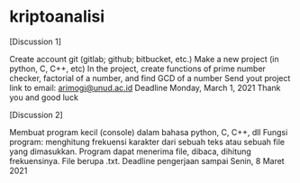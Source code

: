 # kriptoanalisi
[Discussion 1]

Create account git (gitlab; github; bitbucket, etc.)
Make a new project (in python, C, C++, etc)
In the project, create functions of prime number checker, factorial of a number, and find GCD of a number
Send yout project link to email: arimogi@unud.ac.id
Deadline Monday, March 1, 2021
Thank you and good luck

[Discussion 2]

Membuat program kecil (console) dalam bahasa python, C, C++, dll
Fungsi program: menghitung frekuensi karakter dari sebuah teks atau sebuah file yang dimasukkan. Program dapat menerima file, dibaca, dihitung frekuensinya. File berupa .txt.
Deadline pengerjaan sampai Senin, 8 Maret 2021
